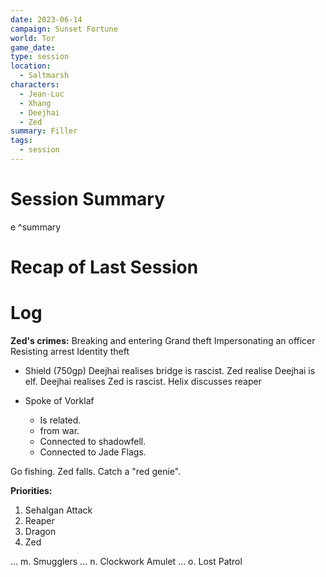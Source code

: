 ```yaml
---
date: 2023-06-14
campaign: Sunset Fortune
world: Tor
game_date: 
type: session
location:
  - Saltmarsh
characters:
  - Jean-Luc
  - Xhang
  - Deejhai
  - Zed
summary: Filler
tags:
  - session
---
```

# Session Summary
e ^summary
# Recap of Last Session

# Log
**Zed's crimes:** Breaking and entering
Grand theft
Impersonating an officer
Resisting arrest
Identity theft 


- Shield (750gp)
Deejhai realises bridge is rascist. 
Zed realise Deejhai is elf. 
Deejhai realises Zed is rascist. 
Helix discusses reaper

- Spoke of Vorklaf
    - Is related.
    - from war.
    - Connected to shadowfell.
    - Connected to Jade Flags.

Go fishing. 
Zed falls. 
Catch a "red genie". 

**Priorities:**
1. Sehalgan Attack
2. Reaper
3. Dragon
4. Zed

... 
m. 
Smugglers 
... 
n. Clockwork Amulet 
... 
o. Lost Patrol